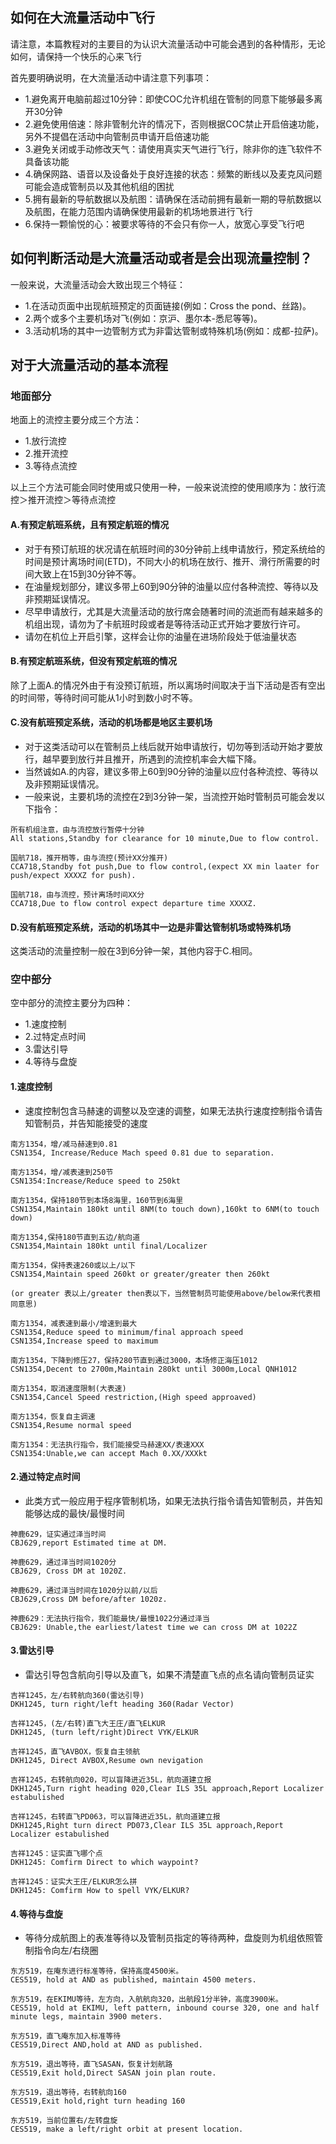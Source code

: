 ## 如何在大流量活动中飞行
请注意，本篇教程对的主要目的为认识大流量活动中可能会遇到的各种情形，无论如何，请保持一个快乐的心来飞行

首先要明确说明，在大流量活动中请注意下列事项：
+ 1.避免离开电脑前超过10分钟：即使COC允许机组在管制的同意下能够最多离开30分钟
+ 2.避免使用倍速：除非管制允许的情况下，否则根据COC禁止开启倍速功能，另外不提倡在活动中向管制员申请开启倍速功能
+ 3.避免关闭或手动修改天气：请使用真实天气进行飞行，除非你的连飞软件不具备该功能
+ 4.确保网路、语音以及设备处于良好连接的状态：频繁的断线以及麦克风问题可能会造成管制员以及其他机组的困扰
+ 5.拥有最新的导航数据以及航图：请确保在活动前拥有最新一期的导航数据以及航图，在能力范围内请确保使用最新的机场地景进行飞行
+ 6.保持一颗愉悦的心：被要求等待的不会只有你一人，放宽心享受飞行吧

## 如何判断活动是大流量活动或者是会出现流量控制？
一般来说，大流量活动会大致出现三个特征：
+ 1.在活动页面中出现航班预定的页面链接(例如：Cross the pond、丝路)。
+ 2.两个或多个主要机场对飞(例如：京沪、墨尔本-悉尼等等)。
+ 3.活动机场的其中一边管制方式为非雷达管制或特殊机场(例如：成都-拉萨)。

## 对于大流量活动的基本流程

### 地面部分
地面上的流控主要分成三个方法：
+ 1.放行流控
+ 2.推开流控
+ 3.等待点流控

以上三个方法可能会同时使用或只使用一种，一般来说流控的使用顺序为：放行流控＞推开流控＞等待点流控

#### A.有预定航班系统，且有预定航班的情况
+ 对于有预订航班的状况请在航班时间的30分钟前上线申请放行，预定系统给的时间是预计离场时间(ETD)，不同大小的机场在放行、推开、滑行所需要的时间大致上在15到30分钟不等。
+ 在油量规划部分，建议多带上60到90分钟的油量以应付各种流控、等待以及非预期延误情况。
+ 尽早申请放行，尤其是大流量活动的放行席会随著时间的流逝而有越来越多的机组出现，请勿为了卡航班时段或者是等待活动正式开始才要放行许可。
+ 请勿在机位上开启引擎，这样会让你的油量在进场阶段处于低油量状态

#### B.有预定航班系统，但没有预定航班的情况
除了上面A.的情况外由于有没预订航班，所以离场时间取决于当下活动是否有空出的时间带，等待时间可能从1小时到数小时不等。

#### C.没有航班预定系统，活动的机场都是地区主要机场
+ 对于这类活动可以在管制员上线后就开始申请放行，切勿等到活动开始才要放行，越早要到放行并且推开，所遇到的流控机率会大幅下降。
+ 当然诚如A.的内容，建议多带上60到90分钟的油量以应付各种流控、等待以及非预期延误情况。
+ 一般来说，主要机场的流控在2到3分钟一架，当流控开始时管制员可能会发以下指令：
```
所有机组注意，由与流控放行暂停十分钟
All stations,Standby for clearance for 10 minute,Due to flow control.

国航718，推开梢等，由与流控(预计XX分推开)
CCA718,Standby fot push,Due to flow control,(expect XX min laater for push/expect XXXXZ for push).

国航718，由与流控，预计离场时间XX分
CCA718,Due to flow control expect departure time XXXXZ.
```

#### D.没有航班预定系统，活动的机场其中一边是非雷达管制机场或特殊机场
这类活动的流量控制一般在3到6分钟一架，其他内容于C.相同。

### 空中部分
空中部分的流控主要分为四种：
+ 1.速度控制
+ 2.过特定点时间
+ 3.雷达引导
+ 4.等待与盘旋

#### 1.速度控制
+ 速度控制包含马赫速的调整以及空速的调整，如果无法执行速度控制指令请告知管制员，并告知能接受的速度
```
南方1354，增/减马赫速到0.81
CSN1354, Increase/Reduce Mach speed 0.81 due to separation.

南方1354，增/减表速到250节
CSN1354:Increase/Reduce speed to 250kt

南方1354，保持180节到本场8海里，160节到6海里
CSN1354,Maintain 180kt until 8NM(to touch down),160kt to 6NM(to touch down)

南方1354,保持180节直到五边/航向道
CSN1354,Maintain 180kt until final/Localizer

南方1354，保持表速260或以上/以下
CSN1354,Maintain speed 260kt or greater/greater then 260kt

(or greater 表以上/greater then表以下，当然管制员可能使用above/below来代表相同意思)

南方1354，减表速到最小/增速到最大
CSN1354,Reduce speed to minimum/final approach speed
CSN1354,Increase speed to maximum

南方1354，下降到修压27，保持280节直到通过3000，本场修正海压1012
CSN1354,Decent to 2700m,Maintain 280kt until 3000m,Local QNH1012

南方1354，取消速度限制(大表速)
CSN1354,Cancel Speed restriction,(High speed approaved)

南方1354，恢复自主调速
CSN1354,Resume normal speed

南方1354：无法执行指令，我们能接受马赫速XX/表速XXX
CSN1354:Unable,we can accept Mach 0.XX/XXXkt
```

#### 2.通过特定点时间
+ 此类方式一般应用于程序管制机场，如果无法执行指令请告知管制员，并告知能够达成的最快/最慢时间
```
神鹿629，证实通过泽当时间
CBJ629,report Estimated time at DM.

神鹿629，通过泽当时间1020分
CBJ629, Cross DM at 1020Z.

神鹿629，通过泽当时间在1020分以前/以后
CBJ629,Cross DM before/after 1020z.

神鹿629：无法执行指令，我们能最快/最慢1022分通过泽当
CBJ629: Unable,the earliest/latest time we can cross DM at 1022Z
```
#### 3.雷达引导
+ 雷达引导包含航向引导以及直飞，如果不清楚直飞点的点名请向管制员证实
```
吉祥1245，左/右转航向360(雷达引导)
DKH1245, turn right/left heading 360(Radar Vector)

吉祥1245，(左/右转)直飞大王庄/直飞ELKUR
DKH1245, (turn left/right)Direct VYK/ELKUR

吉祥1245，直飞AVBOX，恢复自主领航
DKH1245, Direct AVBOX,Resume own nevigation

吉祥1245，右转航向020，可以盲降进近35L，航向道建立报
DKH1245,Turn right heading 020,Clear ILS 35L approach,Report Localizer estabulished

吉祥1245，右转直飞PD063，可以盲降进近35L，航向道建立报
DKH1245,Right turn direct PD073,Clear ILS 35L approach,Report Localizer estabulished

吉祥1245：证实直飞哪个点
DKH1245: Comfirm Direct to which waypoint?

吉祥1245：证实大王庄/ELKUR怎么拼
DKH1245: Comfirm How to spell VYK/ELKUR?
```

#### 4.等待与盘旋
+ 等待分成航图上的表准等待以及管制员指定的等待两种，盘旋则为机组依照管制指令向左/右绕圈
```
东方519，在庵东进行标准等待，保持高度4500米。
CES519, hold at AND as published, maintain 4500 meters.

东方519，在EKIMU等待，左方向，入航航向320，出航段1分半钟，高度3900米。
CES519, hold at EKIMU, left pattern, inbound course 320, one and half minute legs, maintain 3900 meters.

东方519，直飞庵东加入标准等待
CES519,Direct AND,hold at AND as published.

东方519，退出等待，直飞SASAN，恢复计划航路
CES519,Exit hold,Direct SASAN join plan route.

东方519，退出等待，右转航向160
CES519,Exit hold,right turn heading 160

东方519，当前位置右/左转盘旋
CES519, make a left/right orbit at present location.
```